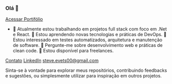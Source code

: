 ### Olá 👋
[Acessar Portifólio](https://steve.infotecdevs.com.br)

* 🔭 Atualmente estou trabalhando em projetos full stack com foco em .Net e React.
🌱 Estou aprendendo novas tecnologias e práticas de DevOps.
🤔 Estou interessado em testes automatizados, arquitetura e manutenção de software.
💬 Pergunte-me sobre desenvolvimento web e práticas de clean code.
💼 Estou disponível para freelances.

[Contato](https://wa.me/5511997681306?text=Inicie+chat+via+WhatsApp)
[LinkedIn](https://www.linkedin.com/in/steve-silva-752563226/)
steve.evets00@gmail.com

Sinta-se à vontade para explorar meus repositórios, contribuindo feedbacks e sugestões, ou simplesmente utilizar para inspiração em outros projetos.

